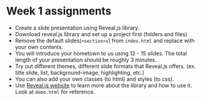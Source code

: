 # Week 1 assignments

- Create a slide presentation using Reveal.js library.
- Download reveal.js library and set up a project first (folders and files)
- Remove the default slides(`<section>s`) from `index.html` and replace with your own contents.
- You will introduce your hometown to us using 12 - 15 slides. The total length of your presentation should be roughly 3 minutes.
- Try out different themes, different slide formats that Reveal.js offers. (ex. title slide, list, background-image, highlighting, etc.)
- You can also add your own classes (to html) and styles (to css).
- Use [Reveal.js website](https://github.com/hakimel/reveal.js/) to learn more about the library and how to use it. Look at `demo.html` for reference.
